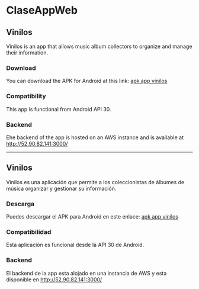 # ClaseAppWeb

## Vinilos

Vinilos is an app that allows music album collectors to organize and manage their information.

### Download

You can download the APK for Android at this link: [apk app vinilos](https://uniandes-my.sharepoint.com/:u:/g/personal/mr_gomezc1_uniandes_edu_co/EY52XxFMIKFKgMRAer-CeAIB43_K_iMSz_m1sFodYUsAnQ?e=ITLyOe)

### Compatibility

This app is functional from Android API 30.

### Backend

Ehe backend of the app is hosted on an AWS instance and is available at http://52.90.82.141:3000/
____________________________________________________________________________________________________________________________

## Vinilos

Vinilos es una aplicación que permite a los coleccionistas de álbumes de música organizar y gestionar su información.

### Descarga

Puedes descargar el APK para Android en este enlace: [apk app vinilos](https://uniandes-my.sharepoint.com/:u:/g/personal/mr_gomezc1_uniandes_edu_co/EY52XxFMIKFKgMRAer-CeAIB43_K_iMSz_m1sFodYUsAnQ?e=ITLyOe)

### Compatibilidad

Esta aplicación es funcional desde la API 30 de Android.

### Backend

El backend de la app esta alojado en una instancia de AWS y esta disponible en http://52.90.82.141:3000/
